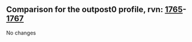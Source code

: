 ## Comparison for the outpost0 profile, rvn: [1765](https://github.com/PRO100KatYT/FortniteProfileRevisions/tree/main/profiles/outpost0/1765%20outpost0.json)-[1767](https://github.com/PRO100KatYT/FortniteProfileRevisions/tree/main/profiles/outpost0/1767%20outpost0.json)

No changes
